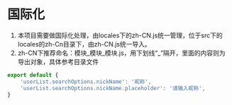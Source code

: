 # 国际化

1. 本项目需要做国际化处理，由locales下的zh-CN.js统一管理，位于src下的locales的zh-Cn目录下，由zh-CN.js统一导入。
2. zh-CN下推荐命名：模块_模块_模块.js，用下划线“_”隔开，里面的内容则为导出对象，具体参考目录文件



```javascript
export default {
    'userList.searchOptions.nickName': '昵称',
    'userList.searchOptions.nickName.placeholder': '请输入昵称',
}
```









